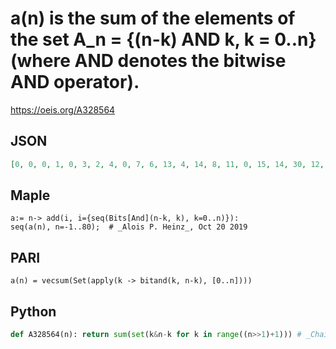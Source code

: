 # a\(n\) is the sum of the elements of the set A\_n \= \{\(n\-k\) AND k, k \= 0\.\.n\} \(where AND denotes the bitwise AND operator\)\.
https://oeis.org/A328564
## JSON
```JSON
[0, 0, 0, 1, 0, 3, 2, 4, 0, 7, 6, 13, 4, 14, 8, 11, 0, 15, 14, 30, 12, 41, 26, 39, 8, 38, 28, 49, 16, 41, 22, 26, 0, 31, 30, 63, 28, 92, 60, 91, 24, 109, 82, 142, 52, 135, 78, 101, 16, 94, 76, 139, 56, 159, 98, 138, 32, 117, 82, 133, 44, 100, 52, 57, 0, 63, 62]
```
## Maple
```Maple
a:= n-> add(i, i={seq(Bits[And](n-k, k), k=0..n)}):
seq(a(n), n=-1..80);  # _Alois P. Heinz_, Oct 20 2019
```
## PARI
```PARI
a(n) = vecsum(Set(apply(k -> bitand(k, n-k), [0..n])))
```
## Python
```Python
def A328564(n): return sum(set(k&n-k for k in range((n>>1)+1))) # _Chai Wah Wu_, May 07 2023
```
